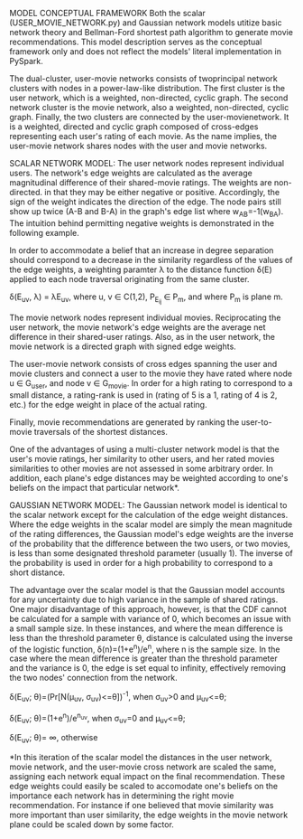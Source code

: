 
MODEL CONCEPTUAL FRAMEWORK 
Both the scalar (USER_MOVIE_NETWORK.py) and Gaussian network models
utitize basic network theory and Bellman-Ford shortest path algorithm to generate movie recommendations. 
This model description serves as the conceptual framework only and does not reflect the models'
literal implementation in PySpark. 

The dual-cluster, user-movie networks consists of twoprincipal network clusters with nodes in a 
power-law-like distribution. The first cluster is the user network, which is a weighted, non-directed, 
cyclic graph. The second network cluster is the movie network, also a weighted, non-directed, cyclic graph. 
Finally, the two clusters are connected by the user-movienetwork. It is a weighted, directed and cyclic 
graph composed of cross-edges representing each user's rating of each movie. As the name 
implies, the user-movie network shares nodes with the user and movie networks.

SCALAR NETWORK MODEL:
The user network nodes represent individual users. The network's edge weights are
calculated as the average magnitudinal difference of their shared-movie ratings. The weights are
non-directed. in that they may be either negative or positive. Accordingly, the sign of
the weight indicates the direction of the edge. The node pairs still show up twice (A-B
and B-A) in the graph's edge list where w<sub>AB</sub>=-1(w<sub>BA</sub>). The intuition
behind permitting negative weights is demonstrated in the following example.

In order to accommodate a belief that an increase in degree separation should correspond to 
a decrease in the similarity regardless of the values of the edge weights, a weighting 
paramter λ to the distance function δ(E) applied to each node traversal originating from the 
same cluster.
  
  δ(E<sub>uv</sub>, λ) = λE<sub>uv</sub>, where u, v ∈ C(1,2), P<sub>E<sub>ij</sub></sub> ∈ P<sub>m</sub>, and where P<sub>m</sub> is  plane m.

The movie network nodes represent individual movies. Reciprocating the user network, the
movie network's edge weights are the average net difference in their shared-user
ratings. Also, as in the user network, the movie network is a directed graph with signed
edge weights.

The user-movie network consists of cross edges spanning the user and movie clusters and
connect a user to the movie they have rated where node u ∈ G<sub>user</sub>, and node v
∈ G<sub>movie</sub>. In order for a high rating to correspond to a small distance, a
rating-rank is used in (rating of 5 is a 1, rating of 4 is 2, etc.) for the edge weight
in place of the actual rating.

Finally, movie recommendations are generated by ranking the user-to-movie traversals of
the shortest distances.

One of the advantages of using a multi-cluster network model is that the user's movie
ratings, her similarity to other users, and her rated movies similarities to other
movies are not assessed in some arbitrary order. In addition, each plane's edge distances
may be weighted according to one's beliefs on the impact that particular network*.

GAUSSIAN NETWORK MODEL:
The Gaussian network model is identical to the scalar network except for the calculation of the
edge weight distances. Where the edge weights in the scalar model are simply the mean magnitude
of the rating differences, the Gaussian model's edge weights are the inverse of the probability that the
difference between the two users, or two movies, is less than some designated threshold parameter (usually 1).
The inverse of the probability is used in order for a high probability to correspond to a short distance. 

The advantage over the scalar model is that the Gaussian model accounts for any uncertainty due to high variance 
in the sample of shared ratings. One major disadvantage of this approach, however, is that the CDF 
cannot be calculated for a sample with variance of 0, which becomes an issue with a small sample size. 
In these instances, and where the mean difference is less than the threshold parameter θ, distance is 
calculated using the inverse of the logistic function, δ(n)=(1+e<sup>n</sup>)/e<sup>n</sup>, where n is 
the sample size. In the case where the mean difference is greater than the threshold parameter and the 
variance is 0, the edge is set equal to infinity, effectively removing the two nodes' connection from the 
network. 
  
  δ(E<sub>uv</sub>; θ)=(Pr[N(μ<sub>uv</sub>, σ<sub>uv</sub>)<=θ])<sup>-1</sup>, when σ<sub>uv</sub>>0 and μ<sub>uv</sub><=θ;
  
  δ(E<sub>uv</sub>; θ)=(1+e<sup>n</sup>)/e<sup>n<sub>uv</uv></sup>, when σ<sub>uv</sub>=0 and μ<sub>uv</sub><=θ;
  
  δ(E<sub>uv</sub>; θ)= ∞, otherwise




 *In this iteration of the scalar model the distances in the user network, movie network, and the
 user-movie cross network are scaled the same, assigning each network equal impact on the
 final recommendation. These edge weights could easily be scaled to accomodate one's
 beliefs on the importance each network has in determining the right movie recommendation.
 For instance if one believed that movie similarity was more important than user
 similarity, the edge weights in the movie network plane could be scaled down by some
 factor.

